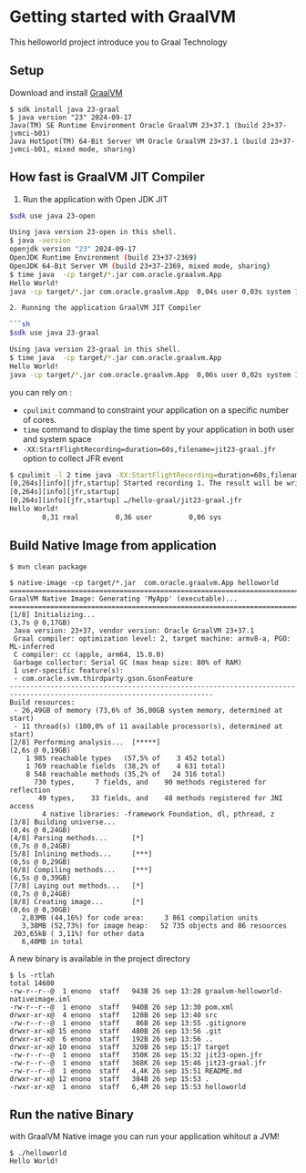 # Getting started with GraalVM 

This helloworld project introduce you to Graal Technology 


## Setup 

Download and install [GraalVM](oracle.com/graalvm) 
```
$ sdk install java 23-graal
$ java version "23" 2024-09-17
Java(TM) SE Runtime Environment Oracle GraalVM 23+37.1 (build 23+37-jvmci-b01)
Java HotSpot(TM) 64-Bit Server VM Oracle GraalVM 23+37.1 (build 23+37-jvmci-b01, mixed mode, sharing)
```

## How fast is GraalVM JIT Compiler 

1. Run the application with Open JDK JIT 

```sh
$sdk use java 23-open

Using java version 23-open in this shell.
$ java -version
openjdk version "23" 2024-09-17
OpenJDK Runtime Environment (build 23+37-2369)
OpenJDK 64-Bit Server VM (build 23+37-2369, mixed mode, sharing)
$ time java  -cp target/*.jar com.oracle.graalvm.App
Hello World!
java -cp target/*.jar com.oracle.graalvm.App  0,04s user 0,03s system 14% cpu 0,444 total

2. Running the application GraalVM JIT Compiler 

```sh 
$sdk use java 23-graal

Using java version 23-graal in this shell.
$ time java  -cp target/*.jar com.oracle.graalvm.App
Hello World!
java -cp target/*.jar com.oracle.graalvm.App  0,06s user 0,02s system 125% cpu 0,067 total
```

you can rely on :
* `cpulimit` command to constraint your application on a specific number of cores.
* `time` command to display the time spent by your application in both user and system space 
*  `-XX:StartFlightRecording=duration=60s,filename=jit23-graal.jfr` option to collect JFR event 

```sh 
$ cpulimit -l 2 time java -XX:StartFlightRecording=duration=60s,filename=jit23-graal.jfr -cp target/*.jar com.oracle.graalvm.App
[0,264s][info][jfr,startup] Started recording 1. The result will be written to:
[0,264s][info][jfr,startup]
[0,264s][info][jfr,startup] …/hello-graal/jit23-graal.jfr
Hello World!
        0,31 real         0,36 user         0,06 sys

```



## Build  Native Image from application 
``$ mvn clean package 
``

``` 
$ native-image -cp target/*.jar  com.oracle.graalvm.App helloworld
=======================================================================================================================
GraalVM Native Image: Generating 'MyApp' (executable)...
========================================================================================================================
[1/8] Initializing...                                                                                    (3,7s @ 0,17GB)
 Java version: 23+37, vendor version: Oracle GraalVM 23+37.1
 Graal compiler: optimization level: 2, target machine: armv8-a, PGO: ML-inferred
 C compiler: cc (apple, arm64, 15.0.0)
 Garbage collector: Serial GC (max heap size: 80% of RAM)
 1 user-specific feature(s):
 - com.oracle.svm.thirdparty.gson.GsonFeature
------------------------------------------------------------------------------------------------------------------------
Build resources:
 - 26,49GB of memory (73,6% of 36,00GB system memory, determined at start)
 - 11 thread(s) (100,0% of 11 available processor(s), determined at start)
[2/8] Performing analysis...  [*****]                                                                    (2,6s @ 0,19GB)
    1 985 reachable types   (57,5% of    3 452 total)
    1 769 reachable fields  (38,2% of    4 631 total)
    8 548 reachable methods (35,2% of   24 316 total)
      730 types,     7 fields, and    90 methods registered for reflection
       49 types,    33 fields, and    48 methods registered for JNI access
        4 native libraries: -framework Foundation, dl, pthread, z
[3/8] Building universe...                                                                               (0,4s @ 0,24GB)
[4/8] Parsing methods...      [*]                                                                        (0,7s @ 0,24GB)
[5/8] Inlining methods...     [***]                                                                      (0,5s @ 0,29GB)
[6/8] Compiling methods...    [***]                                                                      (6,5s @ 0,39GB)
[7/8] Laying out methods...   [*]                                                                        (0,7s @ 0,24GB)
[8/8] Creating image...       [*]                                                                        (0,6s @ 0,30GB)
   2,83MB (44,16%) for code area:     3 861 compilation units
   3,38MB (52,73%) for image heap:   52 735 objects and 86 resources
 203,65kB ( 3,11%) for other data
   6,40MB in total
```
A new binary is available in the project directory 
```sg
$ ls -rtlah
total 14600
-rw-r--r--@  1 enono  staff   943B 26 sep 13:28 graalvm-helloworld-nativeimage.iml
-rw-r--r--@  1 enono  staff   940B 26 sep 13:30 pom.xml
drwxr-xr-x@  4 enono  staff   128B 26 sep 13:40 src
-rw-r--r--@  1 enono  staff    86B 26 sep 13:55 .gitignore
drwxr-xr-x@ 15 enono  staff   480B 26 sep 13:56 .git
drwxr-xr-x@  6 enono  staff   192B 26 sep 13:56 ..
drwxr-xr-x@ 10 enono  staff   320B 26 sep 15:17 target
-rw-r--r--@  1 enono  staff   350K 26 sep 15:32 jit23-open.jfr
-rw-r--r--@  1 enono  staff   368K 26 sep 15:46 jit23-graal.jfr
-rw-r--r--@  1 enono  staff   4,4K 26 sep 15:51 README.md
drwxr-xr-x@ 12 enono  staff   384B 26 sep 15:53 .
-rwxr-xr-x@  1 enono  staff   6,4M 26 sep 15:53 helloworld
```

## Run the native Binary 
with GraalVM Native image you can run your application whitout a JVM!
 
```shell 
$ ./helloworld 
Hello World!
```



